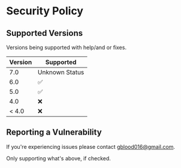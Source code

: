 # Security Policy

## Supported Versions

Versions being supported with help/and or fixes.

| Version | Supported          |
| ------- | ------------------ |
| 7.0   | Unknown Status |
| 6.0   | :white_check_mark: |
| 5.0   | :white_check_mark: |
| 4.0   | :x: |
| < 4.0   | :x:                |

## Reporting a Vulnerability

If you're experiencing issues please contact <gblood016@gmail.com>.

Only supporting what's above, if checked.
